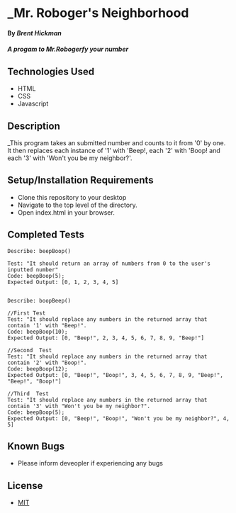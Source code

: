 # _Mr. Roboger's Neighborhood

#### By _**Brent Hickman**_

#### _A progam to Mr.Robogerfy your number_

## Technologies Used

* HTML
* CSS
* Javascript


## Description

_This program takes an submitted number and counts to it from '0' by one. It then replaces each instance of '1' with 'Beep!, each '2' with 'Boop! and each '3' with 'Won't you be my neighbor?'.

## Setup/Installation Requirements

* Clone this repository to your desktop
* Navigate to the top level of the directory.
* Open index.html in your browser.

## Completed Tests

    Describe: beepBoop()

    Test: "It should return an array of numbers from 0 to the user's inputted number"
    Code: beepBoop(5);
    Expected Output: [0, 1, 2, 3, 4, 5]


    Describe: boopBeep()

    //First Test
    Test: "It should replace any numbers in the returned array that contain '1' with "Beep!".
    Code: beepBoop(10);
    Expected Output: [0, "Beep!", 2, 3, 4, 5, 6, 7, 8, 9, "Beep!"]

    //Second  Test
    Test: "It should replace any numbers in the returned array that contain '2' with "Boop!".
    Code: beepBoop(12);
    Expected Output: [0, "Beep!", "Boop!", 3, 4, 5, 6, 7, 8, 9, "Beep!", "Beep!", "Boop!"]

    //Third  Test  
    Test: "It should replace any numbers in the returned array that contain '3' with "Won't you be my neighbor?".
    Code: beepBoop(5);
    Expected Output: [0, "Beep!", "Boop!", "Won't you be my neighbor?", 4, 5]



## Known Bugs

* Please inform deveopler if experiencing any bugs

## License

* [MIT](https://opensource.org/licenses/MIT)
